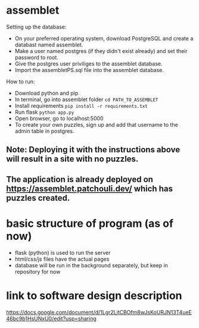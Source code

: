 # assemblet

Setting up the database:
- On your preferred operating system, download PostgreSQL and create a databast named assemblet.
- Make a user named postgres (if they didn't exist already) and set their password to root.
- Give the postgres user priviliges to the assemblet database.
- Import the assembletPS.sql file into the assemblet database.

How to run:
- Download python and pip
- In terminal, go into assemblet folder `cd PATH_TO_ASSEMBLET`
- Install requirements `pip install -r requirements.txt`
- Run flask `python app.py`
- Open browser, go to localhost:5000
- To create your own puzzles, sign up and add that username to the admin table in postgres.

## Note: Deploying it with the instructions above will result in a site with no puzzles. 
## The application is already deployed on https://assemblet.patchouli.dev/ which has puzzles created.

# basic structure of program (as of now)
- flask (python) is used to run the server
- html/css/js files have the actual pages
- database will be run in the background separately, but keep in repository for now

# link to software design description
https://docs.google.com/document/d/1Lgr2LjtCBOfm8wJsKoURJN13T4ueE46bc9b1HsUNxU0/edit?usp=sharing
